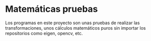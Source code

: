 # Matemáticas pruebas
Los programas en este proyecto son unas pruebas de realizar las transformaciones, unos cálculos matemáticos puros sin importar los repositorios como eigen, opencv, etc.
